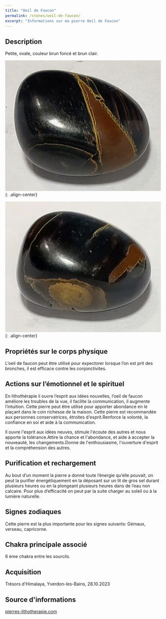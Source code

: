 ```yaml
---
title: "Oeil de Faucon"
permalink: /stones/oeil-de-faucon/
excerpt: "Informations sur ma pierre Oeil de Faucon"
---
```


<!-- # Oeil de Faucon -->

## Description
Petite, ovale, couleur brun foncé et brun clair.

![Oeil de Faucon](/images/stones/OeilDeFaucon_TresorsDHimalaya_20231028_1.jpg "Oeil de Faucon"){: .align-center}

![Oeil de Faucon](/images/stones/OeilDeFaucon_TresorsDHimalaya_20231028_2.jpg "Oeil de Faucon"){: .align-center}


## Propriétés sur le corps physique
L’oeil de faucon peut être utilisé pour expectorer lorsque l’on est prit des bronches, il est efficace contre les conjonctivites.


## Actions sur l’émotionnel et le spirituel
En lithothérapie il ouvre l’esprit aux idées nouvelles, l’oeil de faucon améliore les troubles de la vue, il facilite la communication, il augmente l’intuition. Cette pierre peut être utilisé pour apporter abondance en le plaçant dans le coin richesse de la maison.
Cette pierre est recommandée aux personnes conservatrices, étroites d'esprit.Renforce la volonté, la confiance en soi et aide à la communication.

Il ouvre l'esprit aux idées neuves, stimule l'écoute des autres et nous apporte la tolérance.Attire la chance et l'abondance, et aide à accepter la nouveauté, les changements.Donne de l'enthousiasme, l'ouverture d'esprit et la compréhension des autres.


## Purification et rechargement
Au bout d’un moment la pierre a donné toute l’énergie qu’elle pouvait, on peut la purifier énergétiquement en la déposant sur un lit de gros sel durant plusieurs heures ou en la plongeant plusieurs heures dans de l’eau non calcaire. Pour plus d’efficacité on peut par la suite charger au soleil ou à la lumière naturelle.


## Signes zodiaques
Cette pierre est la plus importante pour les signes suivants: Gémaux, verseau, capricorne.


## Chakra principale associé
6 ème chakra entre les sourcils.


## Acquisition
Trésors d'Himalaya, Yverdon-les-Bains, 28.10.2023


## Source d'informations
[pierres-lithotherapie.com](https://www.pierres-lithotherapie.com/oeil-de-faucon-proprietes/)
